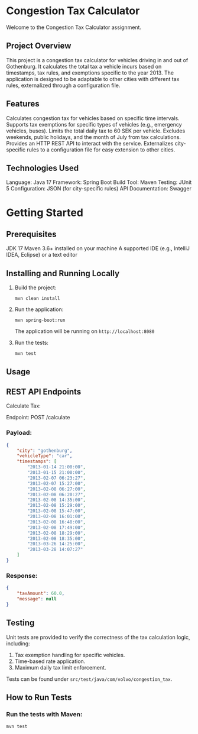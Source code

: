 # Congestion Tax Calculator

Welcome to the Congestion Tax Calculator assignment.

## Project Overview

This project is a congestion tax calculator for vehicles driving in and out of Gothenburg. It calculates the total tax a vehicle incurs based on timestamps, tax rules, and exemptions specific to the year 2013. The application is designed to be adaptable to other cities with different tax rules, externalized through a configuration file.

## Features

Calculates congestion tax for vehicles based on specific time intervals.
Supports tax exemptions for specific types of vehicles (e.g., emergency vehicles, buses).
Limits the total daily tax to 60 SEK per vehicle.
Excludes weekends, public holidays, and the month of July from tax calculations.
Provides an HTTP REST API to interact with the service.
Externalizes city-specific rules to a configuration file for easy extension to other cities.

## Technologies Used

Language: Java 17
Framework: Spring Boot
Build Tool: Maven
Testing: JUnit 5
Configuration: JSON (for city-specific rules)
API Documentation: Swagger

# Getting Started

## Prerequisites

JDK 17
Maven 3.6+ installed on your machine
A supported IDE (e.g., IntelliJ IDEA, Eclipse) or a text editor

## Installing and Running Locally

1. Build the project:
 
   ```mvn clean install```
   
2. Run the application:

   ```mvn spring-boot:run```
   
   The application will be running on ```http://localhost:8080```
   
3. Run the tests:

   ```mvn test```
   
## Usage

## REST API Endpoints

Calculate Tax:

Endpoint: POST /calculate

### Payload:
```json
{
    "city": "gothenburg",
    "vehicleType": "car",
    "timestamps": [ 
		"2013-01-14 21:00:00", 
		"2013-01-15 21:00:00", 
		"2013-02-07 06:23:27", 
		"2013-02-07 15:27:00", 
		"2013-02-08 06:27:00", 
		"2013-02-08 06:20:27", 
		"2013-02-08 14:35:00", 
		"2013-02-08 15:29:00", 
		"2013-02-08 15:47:00", 
		"2013-02-08 16:01:00", 
		"2013-02-08 16:48:00", 
		"2013-02-08 17:49:00", 
		"2013-02-08 18:29:00", 
		"2013-02-08 18:35:00", 
		"2013-03-26 14:25:00", 
		"2013-03-28 14:07:27" 
	]
}
```
### Response:
```json
{
    "taxAmount": 60.0,
    "message": null
}
```
## Testing
Unit tests are provided to verify the correctness of the tax calculation logic, including:

1. Tax exemption handling for specific vehicles.
2. Time-based rate application.
3. Maximum daily tax limit enforcement.

Tests can be found under ```src/test/java/com/volvo/congestion_tax```.

## How to Run Tests

### Run the tests with Maven:
```mvn test```
